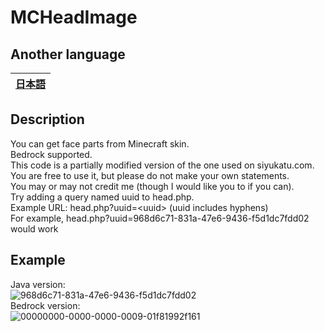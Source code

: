 # MCHeadImage
## Another language
| [日本語](https://github.com/siyukatu/MCHeadImage/blob/main/README.md) |
| ----- |
## Description
You can get face parts from Minecraft skin.<br>
Bedrock supported.<br>
This code is a partially modified version of the one used on siyukatu.com.<br>
You are free to use it, but please do not make your own statements.<br>
You may or may not credit me (though I would like you to if you can).<br>
Try adding a query named uuid to head.php.<br>
Example URL: head.php?uuid=\<uuid> (uuid includes hyphens)<br>
For example, head.php?uuid=968d6c71-831a-47e6-9436-f5d1dc7fdd02 would work<br>
## Example
Java version:<br>
![968d6c71-831a-47e6-9436-f5d1dc7fdd02](https://cdn.siyukatu.com/heads/968d6c71-831a-47e6-9436-f5d1dc7fdd02.webp)<br>
Bedrock version:<br>
![00000000-0000-0000-0009-01f81992f161](https://cdn.siyukatu.com/heads/00000000-0000-0000-0009-01f81992f161.webp)<br>
